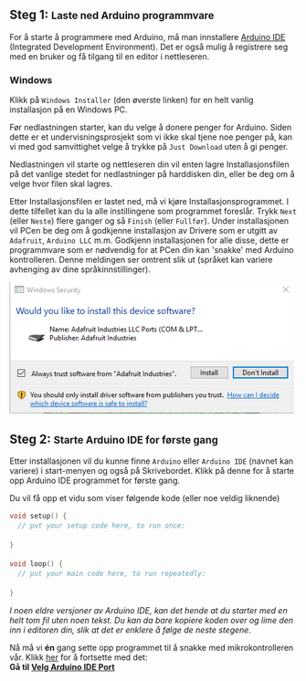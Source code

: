 <!-- --- title: Guide: Oppsett for programmering -->

## Steg 1: <small>Laste ned Arduino programmvare</small>

For å starte å programmere med Arduino, må man innstallere
[Arduino IDE](https://www.arduino.cc/en/Main/Software) (Integrated Development Environment).
Det er også mulig å registrere seg med en bruker og få tilgang til en editor i
nettleseren.

### Windows

Klikk på `Windows Installer` (den øverste linken) for en helt vanlig
installasjon på en Windows PC.

Før nedlastningen starter, kan du velge å donere penger for Arduino. Siden
dette er et undervisningsprosjekt som vi ikke skal tjene noe penger på, kan vi
med god samvittighet velge å trykke på `Just Download` uten å gi penger.

Nedlastningen vil starte og nettleseren din vil enten lagre Installasjonsfilen
på det vanlige stedet for nedlastninger på harddisken din, eller be deg om å
velge hvor filen skal lagres.

Etter Installasjonsfilen er lastet ned, må vi kjøre Installasjonsprogrammet.
I dette tilfellet kan du la alle instillingene som programmet foreslår. Trykk
`Next` (eller `Neste`) flere ganger og så `Finish` (eller `Fullfør`). Under
installasjonen vil PCen be deg om å godkjenne installasjon av Drivere som er
utgitt av `Adafruit`, `Arduino LLC` m.m. Godkjenn installasjonen for alle disse,
dette er programmvare som er nødvendig for at PCen din kan 'snakke' med Arduino
kontrolleren. Denne meldingen ser omtrent slik ut (språket kan variere
avhenging av dine språkinnstillinger).

![Arduino driver installasjon][Arduino-Driver-Install-Windows-Security]

## Steg 2: <small>Starte Arduino IDE for første gang</small>

Etter installasjonen vil du kunne finne `Arduino` eller `Arduino IDE` (navnet
kan variere) i start-menyen og også på Skrivebordet. Klikk på denne for å starte
opp Arduino IDE programmet for første gang.

Du vil få opp et vidu som viser følgende kode (eller noe veldig liknende)

``` cpp
void setup() {
  // put your setup code here, to run once:

}

void loop() {
  // put your main code here, to run repeatedly:

}
```

*I noen eldre versjoner av Arduino IDE, kan det hende at du starter med en helt
tom fil uten noen tekst. Du kan da bare kopiere koden over og lime den inn i
editoren din, slik at det er enklere å følge de neste stegene.*

Nå må vi **én** gang sette opp programmet til å snakke med mikrokontrolleren
vår. Klikk [her](Arduino-IDE-Select-Port) for å fortsette med det:  
**Gå til [Velg Arduino IDE Port](Arduino-IDE-Select-Port)**

[Arduino-Driver-Install-Windows-Security]: Arduino-Driver-Install-Windows-Security.PNG
